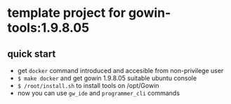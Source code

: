 # template project for gowin-tools:1.9.8.05

## quick start

- get `docker` command introduced and accesible from non-privilege user
- `$ make docker` and get gowin 1.9.8.05 suitable ubuntu console
- `$ /root/install.sh` to install tools on /opt/Gowin
- now you can use `gw_ide` and `programmer_cli` commands


